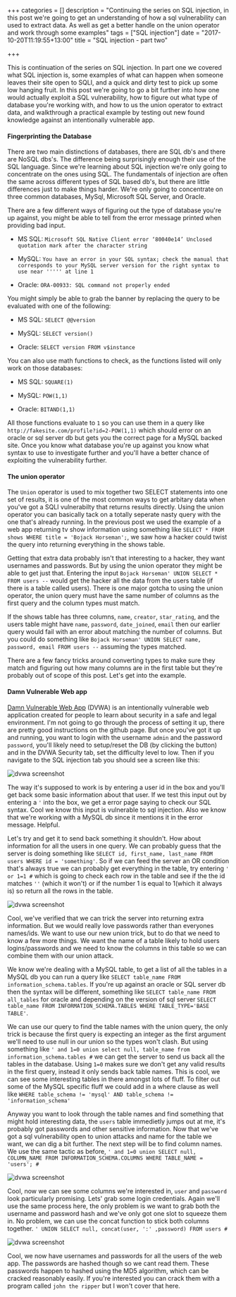 +++
categories = []
description = "Continuing the series on SQL injection, in this post we're going to get an understanding of how a sql vulnerability can used to extract data. As well as get a better handle on the union operator and work through some examples"
tags = ["SQL injection"]
date = "2017-10-20T11:19:55+13:00"
title = "SQL injection - part two"

+++

This is continuation of the series on SQL injection. In part one we covered what SQL injection is, some examples of what can happen when someone leaves their site open to SQLI, and a quick and dirty test to pick up some low hanging fruit.
In this post we're going to go a bit further into how one would actually exploit a SQL vulnerability, how to figure out what type of database you're working with, and how to us the union operator to extract data, and walkthrough a practical example by testing out new found knowledge against an intentionally vulnerable app.

#### Fingerprinting the Database

There are two main distinctions of databases, there are SQL db's and there are NoSQL dbs's. The difference being surprisingly enough their use of the SQL language. Since we're learning about SQL injection we're only going to concentrate on the ones using SQL. The fundamentals of injection are often the same across different types of SQL based db's, but there are little differences just to make things harder. We're only going to concentrate on three common databases, MySql, Microsoft SQL Server, and Oracle.

There are a few different ways of figuring out the type of database you're up against, you might be able to tell from the error message printed when providing bad input.

- MS SQL: `Microsoft SQL Native Client error ‘80040e14’ Unclosed quotation mark after the character string`

- MySQL: `You have an error in your SQL syntax; check the manual that corresponds to your MySQL server version for the right syntax to use near ''''' at line 1`

- Oracle: `ORA-00933: SQL command not properly ended`

You might simply be able to grab the banner by replacing the query to be evaluated with one of the following:

- MS SQL: `SELECT @@version`

- MySQL: `SELECT version()`

- Oracle: `SELECT version FROM v$instance`

You can also use math functions to check, as the functions listed will only work on those databases:

- MS SQL: `SQUARE(1)`

- MySQL: `POW(1,1)`

- Oracle: `BITAND(1,1)`

All those functions evaluate to `1` so you can use them in a query like `http://fakesite.com/profile?id=2-POW(1,1)` which should error on an oracle or sql server db but gets you the correct page for a MySQL backed site. Once you know what database you're up against you know what syntax to use to investigate further and you'll have a better chance of exploiting the vulnerability further.


#### The union operator

The `Union` operator is used to mix together two SELECT statements into one set of results, it is one of the most common ways to get arbitary data when you've got a SQLI vulnerabilty that returns results directly. Using the union operator you can basically tack on a totally seperate nasty query with the one that's already running. In the previous post we used the example of a web app returning tv show information using something like `SELECT * FROM shows WHERE title = 'Bojack Horseman';`, we saw how a hacker could twist the query into returning everything in the shows table.

Getting that extra data probably isn't that interesting to a hacker, they want usernames and passwords. But by using the union operator they might be able to get just that. Entering the input `Bojack Horseman' UNION SELECT * FROM users --` would get the hacker all the data from the users table (if there is a table called users). There is one major gotcha to using the union operator, the union query must have the same number of columns as the first query and the column types must match.

If the shows table has three columns, `name`, `creator`, `star_rating`, and the users table might have `name`, `password`, `date_joined`, `email` then our earlier query would fail with an error about matching the number of columns. But you could do something like `Bojack Horseman' UNION SELECT name, password, email FROM users --` assuming the types matched.

There are a few fancy tricks around converting types to make sure they match and figuring out how many columns are in the first table but they're probably out of scope of this post. Let's get into the example.

#### Damn Vulnerable Web app

[Damn Vulnerable Web App](https://github.com/ethicalhack3r/DVWA) (DVWA) is an intentionally vulnerable web application created for people to learn about security in a safe and legal environment. I'm not going to go through the process of setting it up, there are pretty good instructions on the github page. But once you've got it up and running, you want to login with the username `admin` and the password `password`, you'll likely need to setup/reset the DB (by clicking the button) and in the DVWA Security tab, set the difficulty level to low. Then if you navigate to the SQL injection tab you should see a screen like this:

![dvwa screenshot](/sqli-two/1.png)

The way it's supposed to work is by entering a user id in the box and you'll get back some basic information about that user. If we test this input out by entering a `'` into the box, we get a error page saying to check our SQL syntax. Cool we know this input is vulnerable to sql injection. Also we know that we're working with a MySQL db since it mentions it in the error message. Helpful.

Let's try and get it to send back something it shouldn't. How about information for all the users in one query. We can probably guess that the server is doing something like `SELECT id, first_name, last_name FROM users WHERE id = 'something'`. So if we can feed the server an OR condition that's always true we can probably get everything in the table, try entering `' or 1=1 #` which is going to check each row in the table and see if the the id matches `''` (which it won't) or if the number 1 is equal to 1(which it always is) so return all the rows in the table.

![dvwa screenshot](/sqli-two/2.png)

Cool, we've verified that we can trick the server into returning extra information. But we would really love passwords rather than everyones names/ids. We want to use our new union trick, but to do that we need to know a few more things. We want the name of a table likely to hold users logins/passwords and we need to know the columns in this table so we can combine them with our union attack.

We know we're dealing with a MySQL table, to get a list of all the tables in a MySQL db you can run a query like `SELECT table_name FROM information_schema.tables`. If you're up against an oracle or SQL server db then the syntax will be different, something like `SELECT table_name FROM all_tables` for oracle and depending on the version of sql server `SELECT table_name FROM INFORMATION_SCHEMA.TABLES WHERE TABLE_TYPE='BASE TABLE'`.

We can use our query to find the table names with the union query, the only trick is because the first query is expecting an integer as the first argument we'll need to use null in our union so the types won't clash. But using something like `' and 1=0 union select null, table_name from information_schema.tables #` we can get the server to send us back all the tables in the database. Using `1=0` makes sure we don't get any valid results in the first query, instead it only sends back table names. This is cool, we can see some interesting tables in there amongst lots of fluff. To filter out some of the MySQL specific fluff we could add in a where clause as well like `WHERE table_schema != 'mysql' AND table_schema != 'information_schema'`

Anyway you want to look through the table names and find something that might hold interesting data, the `users` table immedietly jumps out at me, it's probably got passwords and other sensitive information. Now that we've got a sql vulnerability open to union attacks and name for the table we want, we can dig a bit further. The next step will be to find column names. We use the same tactic as before, `' and 1=0 union SELECT null, COLUMN_NAME FROM INFORMATION_SCHEMA.COLUMNS WHERE TABLE_NAME = 'users'; #`

![dvwa screenshot](/sqli-two/3.png)

Cool, now we can see some columns we're interested in, `user` and `password` look particularly promising. Lets' grab some login credentials. Again we'll use the same process here, the only problem is we want to grab both the username and password hash and we've only got one slot to squeeze them in. No problem, we can use the concat function to stick both columns together. `' UNION SELECT null, concat(user, ':' ,password) FROM users #`

![dvwa screenshot](/sqli-two/3.png)

Cool, we now have usernames and passwords for all the users of the web app. The passwords are hashed though so we cant read them. These passwords happen to hashed using the MD5 algorithm, which can be cracked reasonably easily. If you're interested you can crack them with a program called `john the ripper` but I won't cover that here.
